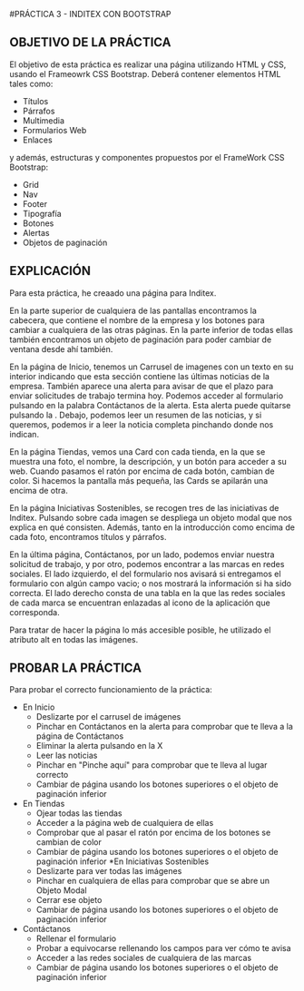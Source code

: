 #PRÁCTICA 3 - INDITEX CON BOOTSTRAP

## OBJETIVO DE LA PRÁCTICA
El objetivo de esta práctica es realizar una página utilizando HTML y CSS, usando el Frameowrk CSS Bootstrap. 
Deberá contener elementos HTML tales como: 
* Títulos
* Párrafos
* Multimedia
* Formularios Web
* Enlaces

y además, estructuras y componentes propuestos por el FrameWork CSS Bootstrap: 
* Grid
* Nav
* Footer
* Tipografía
* Botones
* Alertas
* Objetos de paginación

## EXPLICACIÓN

Para esta práctica, he creaado una página para Inditex. 

En la parte superior de cualquiera de las pantallas encontramos la cabecera, que contiene el nombre de la empresa y los
botones para cambiar a cualquiera de las otras páginas. En la parte inferior de todas ellas también encontramos un objeto 
de paginación para poder cambiar de ventana desde ahí también. 

En la página de Inicio, tenemos un Carrusel de imagenes con un texto en su interior indicando que esta sección contiene las
últimas noticias de la empresa. También aparece una alerta para avisar de que el plazo para enviar solicitudes de trabajo
termina hoy. Podemos acceder al formulario pulsando en la palabra Contáctanos de la alerta. Esta alerta puede quitarse pulsando la . 
Debajo, podemos leer un resumen de las noticias, y si queremos, podemos ir a leer la noticia completa pinchando donde nos indican. 

En la página Tiendas, vemos una Card con cada tienda, en la que se muestra una foto, el nombre, la descripción, y un botón 
para acceder a su web. Cuando pasamos el ratón por encima de cada botón, cambian de color. Si hacemos la pantalla más pequeña, 
las Cards se apilarán una encima de otra. 

En la página Iniciativas Sostenibles, se recogen tres de las iniciativas de Inditex. Pulsando sobre cada imagen se despliega
un objeto modal que nos explica en qué consisten. Además, tanto en la introducción como encima de cada foto, encontramos títulos
y párrafos. 

En la última página, Contáctanos, por un lado, podemos enviar nuestra solicitud de trabajo, y por otro, podemos encontrar a las
marcas en redes sociales. El lado izquierdo, el del formulario nos avisará si entregamos el formulario con algún campo vacio; 
o nos mostrará la información si ha sido correcta. El lado derecho consta de una tabla en la que las redes sociales de cada 
marca se encuentran enlazadas al icono de la aplicación que corresponda. 

Para tratar de hacer la página lo más accesible posible, he utilizado el atributo alt en todas las imágenes. 

## PROBAR LA PRÁCTICA

Para probar el correcto funcionamiento de la práctica: 
* En Inicio
  * Deslizarte por el carrusel de imágenes
  * Pinchar en Contáctanos en la alerta para comprobar que te lleva a la página de Contáctanos
  * Eliminar la alerta pulsando en la X
  * Leer las noticias
  * Pinchar en "Pinche aquí" para comprobar que te lleva al lugar correcto
  * Cambiar de página usando los botones superiores o el objeto de paginación inferior
* En Tiendas
  * Ojear todas las tiendas
  * Acceder a la página web de cualquiera de ellas 
  * Comprobar que al pasar el ratón por encima de los botones se cambian de color
  * Cambiar de página usando los botones superiores o el objeto de paginación inferior
*En Iniciativas Sostenibles
  * Deslizarte para ver todas las imágenes
  * Pinchar en cualquiera de ellas para comprobar que se abre un Objeto Modal 
  * Cerrar ese objeto
  * Cambiar de página usando los botones superiores o el objeto de paginación inferior
* Contáctanos
  * Rellenar el formulario
  * Probar a equivocarse rellenando los campos para ver cómo te avisa
  * Acceder a las redes sociales de cualquiera de las marcas
  * Cambiar de página usando los botones superiores o el objeto de paginación inferior
